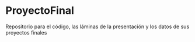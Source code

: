 # ProyectoFinal
Repositorio para el código, las láminas de la presentación y los datos de sus proyectos finales

